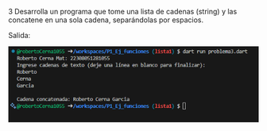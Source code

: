 3 Desarrolla un programa que tome una lista de cadenas (string) y las concatene en una sola cadena, separándolas por espacios.

Salida:

![alt text](image-5.png)
